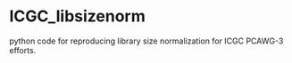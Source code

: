 # ICGC_libsizenorm
python code for reproducing library size normalization for ICGC PCAWG-3 efforts.
